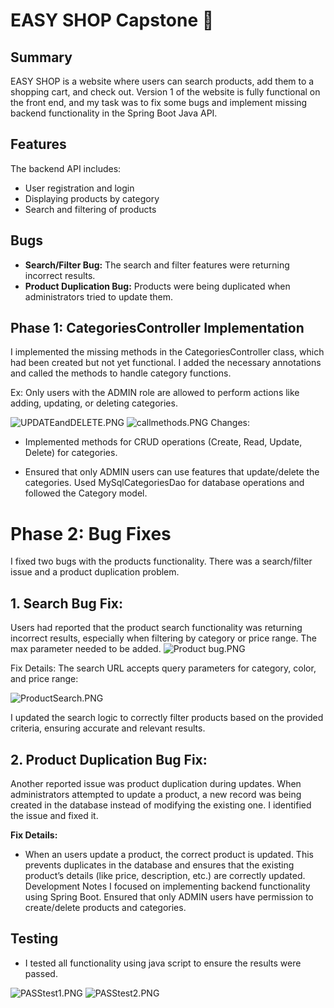 # EASY SHOP Capstone 🛒 

## Summary

EASY SHOP is a website where users can search products, add them to a shopping cart, and check out. Version 1 of the website is fully functional on the front end, and my task was to fix some bugs and implement missing backend functionality in the Spring Boot Java API.

## Features

The backend API includes:

- User registration and login 
- Displaying products by category
- Search and filtering of products

## Bugs 

- **Search/Filter Bug:** The search and filter features were returning incorrect results.
- **Product Duplication Bug:** Products were being duplicated when administrators tried to update them.

## Phase 1: CategoriesController Implementation



I implemented the missing methods in the CategoriesController class, which had been created but not yet functional. I added the necessary annotations and called the methods to handle category functions.

Ex: Only users with the ADMIN role are allowed to perform actions like adding, updating, or deleting categories.

![UPDATEandDELETE.PNG](..%2FUsers%2FStudent%2FPictures%2FUPDATEandDELETE.PNG)
![callmethods.PNG](..%2FUsers%2FStudent%2FPictures%2Fcallmethods.PNG)
Changes:
- Implemented methods for CRUD operations (Create, Read, Update, Delete) for categories.

- Ensured that only ADMIN users can use features that update/delete the categories.
Used MySqlCategoriesDao for database operations and followed the Category model.


# Phase 2: Bug Fixes

I fixed two  bugs with the products functionality. There was a search/filter issue and a product duplication problem.

## 1. Search Bug Fix:

   Users had reported that the product search functionality was returning incorrect results, especially when filtering by category or price range. The max parameter needed to be added.
![Product bug.PNG](..%2FUsers%2FStudent%2FPictures%2FProduct%20bug.PNG)

Fix Details:
The search URL accepts query parameters for category, color, and price range:

![ProductSearch.PNG](..%2FUsers%2FStudent%2FPictures%2FProductSearch.PNG)



I updated the search logic to correctly filter products based on the provided criteria, ensuring accurate and relevant results.

## 2. Product Duplication Bug Fix:

   Another reported issue was product duplication during updates. When administrators attempted to update a product, a new record was being created in the database instead of modifying the existing one. I identified the issue and fixed it.

**Fix Details:**

- When an users update a product, the correct product is updated. This prevents duplicates in the database and ensures that the existing product’s details (like price, description, etc.) are correctly updated.
Development Notes
I focused on implementing backend functionality using Spring Boot.
Ensured that only ADMIN users have permission to create/delete products and categories.



## Testing

- I tested all functionality using java script to ensure the results were passed.



![PASStest1.PNG](..%2FUsers%2FStudent%2FPictures%2FPASStest1.PNG)
![PASStest2.PNG](..%2FUsers%2FStudent%2FPictures%2FPASStest2.PNG)